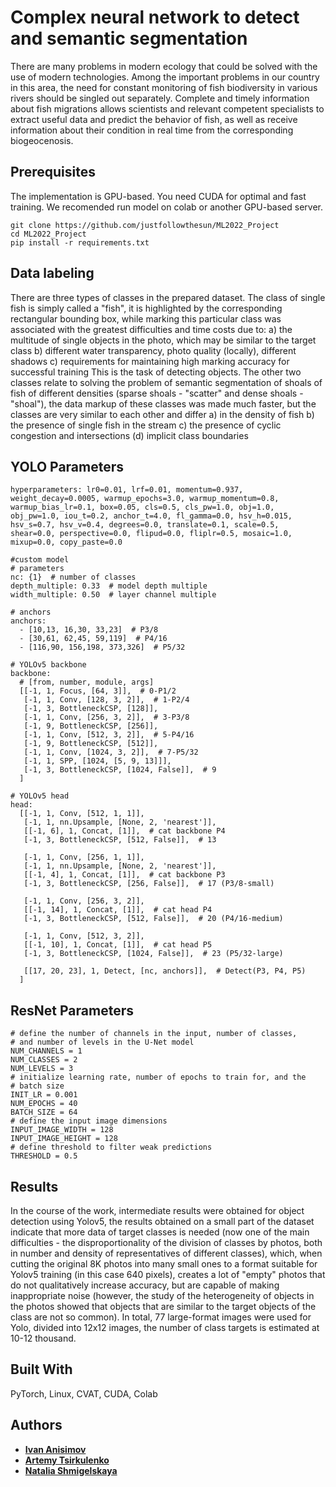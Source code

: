 # Complex neural network to detect and semantic segmentation
There are many problems in modern ecology that could be solved with the use of
modern technologies. Among the important problems in our country in this area,
the need for constant monitoring of fish biodiversity in various rivers should be
singled out separately. 
Complete and timely information about fish migrations
allows scientists and relevant competent specialists to extract useful data and
predict the behavior of fish, as well as receive information about their condition in
real time from the corresponding biogeocenosis.


## Prerequisites
The implementation is GPU-based. You need CUDA for optimal and fast training. We recomended run model on colab or another GPU-based server.
```
git clone https://github.com/justfollowthesun/ML2022_Project
cd ML2022_Project
pip install -r requirements.txt 
```
## Data labeling 
There are three types of classes in the prepared dataset.
The class of single fish is simply called a "fish", it is highlighted by the corresponding rectangular bounding box, while marking this particular class was associated with the greatest difficulties and time costs due to:
a) the multitude of single objects in the photo, which may be similar to the target class
b) different water transparency, photo quality (locally), different shadows
c) requirements for maintaining high marking accuracy for successful training
This is the task of detecting objects.
The other two classes relate to solving the problem of semantic segmentation of shoals of fish of different densities (sparse shoals - "scatter" and dense shoals - "shoal"), the data markup of these classes was made much faster, but the classes are very similar to each other and differ
a) in the density of fish
b) the presence of single fish in the stream
c) the presence of cyclic congestion and intersections
(d) implicit class boundaries

## YOLO Parameters
```
hyperparameters: lr0=0.01, lrf=0.01, momentum=0.937, weight_decay=0.0005, warmup_epochs=3.0, warmup_momentum=0.8, warmup_bias_lr=0.1, box=0.05, cls=0.5, cls_pw=1.0, obj=1.0, obj_pw=1.0, iou_t=0.2, anchor_t=4.0, fl_gamma=0.0, hsv_h=0.015, hsv_s=0.7, hsv_v=0.4, degrees=0.0, translate=0.1, scale=0.5, shear=0.0, perspective=0.0, flipud=0.0, fliplr=0.5, mosaic=1.0, mixup=0.0, copy_paste=0.0

#custom model
# parameters
nc: {1}  # number of classes
depth_multiple: 0.33  # model depth multiple
width_multiple: 0.50  # layer channel multiple

# anchors
anchors:
  - [10,13, 16,30, 33,23]  # P3/8
  - [30,61, 62,45, 59,119]  # P4/16
  - [116,90, 156,198, 373,326]  # P5/32

# YOLOv5 backbone
backbone:
  # [from, number, module, args]
  [[-1, 1, Focus, [64, 3]],  # 0-P1/2
   [-1, 1, Conv, [128, 3, 2]],  # 1-P2/4
   [-1, 3, BottleneckCSP, [128]],
   [-1, 1, Conv, [256, 3, 2]],  # 3-P3/8
   [-1, 9, BottleneckCSP, [256]],
   [-1, 1, Conv, [512, 3, 2]],  # 5-P4/16
   [-1, 9, BottleneckCSP, [512]],
   [-1, 1, Conv, [1024, 3, 2]],  # 7-P5/32
   [-1, 1, SPP, [1024, [5, 9, 13]]],
   [-1, 3, BottleneckCSP, [1024, False]],  # 9
  ]

# YOLOv5 head
head:
  [[-1, 1, Conv, [512, 1, 1]],
   [-1, 1, nn.Upsample, [None, 2, 'nearest']],
   [[-1, 6], 1, Concat, [1]],  # cat backbone P4
   [-1, 3, BottleneckCSP, [512, False]],  # 13

   [-1, 1, Conv, [256, 1, 1]],
   [-1, 1, nn.Upsample, [None, 2, 'nearest']],
   [[-1, 4], 1, Concat, [1]],  # cat backbone P3
   [-1, 3, BottleneckCSP, [256, False]],  # 17 (P3/8-small)

   [-1, 1, Conv, [256, 3, 2]],
   [[-1, 14], 1, Concat, [1]],  # cat head P4
   [-1, 3, BottleneckCSP, [512, False]],  # 20 (P4/16-medium)

   [-1, 1, Conv, [512, 3, 2]],
   [[-1, 10], 1, Concat, [1]],  # cat head P5
   [-1, 3, BottleneckCSP, [1024, False]],  # 23 (P5/32-large)

   [[17, 20, 23], 1, Detect, [nc, anchors]],  # Detect(P3, P4, P5)
  ]
```
## ResNet Parameters
```
# define the number of channels in the input, number of classes,
# and number of levels in the U-Net model
NUM_CHANNELS = 1
NUM_CLASSES = 2
NUM_LEVELS = 3
# initialize learning rate, number of epochs to train for, and the
# batch size
INIT_LR = 0.001
NUM_EPOCHS = 40
BATCH_SIZE = 64
# define the input image dimensions
INPUT_IMAGE_WIDTH = 128
INPUT_IMAGE_HEIGHT = 128
# define threshold to filter weak predictions
THRESHOLD = 0.5

```
## Results
In the course of the work, intermediate results were obtained for object detection using Yolov5, the results obtained on a small part of the dataset indicate that more data of target classes is needed (now one of the main difficulties - the disproportionality of the division of classes by photos, both in number and density of representatives of different classes), which, when cutting the original 8K photos into many small ones to a format suitable for Yolov5 training (in this case 640 pixels), creates a lot of "empty" photos that do not qualitatively increase accuracy, but are capable of making inappropriate noise (however, the study of the heterogeneity of objects in the photos showed that objects that are similar to the target objects of the class are not so common).
In total, 77 large-format images were used for Yolo, divided into 12x12 images, the number of class targets is estimated at 10-12 thousand.

## Built With
PyTorch, Linux, CVAT, CUDA, Colab

 
## Authors
- [**Ivan Anisimov**](https://github.com/justfollowthesun)
- [**Artemy Tsirkulenko**](https://github.com/Prometei6969)
- [**Natalia Shmigelskaya**](https://github.com/NataliaShmigelskaya)
